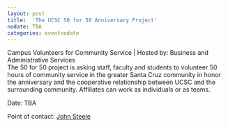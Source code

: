 ```yaml
---
layout: post
title:  'The UCSC 50 for 50 Anniversary Project'
nodate: TBA
categories: eventnodate
---
```

<div class="event-type-host">Campus Volunteers for Community Service | Hosted by: Business and Administrative Services</div>
The 50 for 50 project is asking staff, faculty and students to volunteer 50 hours of community service in the greater Santa Cruz community in honor the anniversary and the cooperative relationship between UCSC and the surrounding community. Affiliates can work as individuals or as teams.

Date: TBA

Point of contact: [John Steele](mailto:moriarti@ucsc.edu)